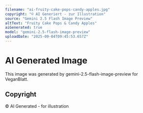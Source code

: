 ```yaml
---
filename: "ai-fruity-cake-pops-candy-apples.jpg"
copyright: "© AI Generiert - zur Illustration"
source: "Gemini 2.5 Flash Image Preview"
altText: "Fruity Cake Pops & Candy Apples"
aiGenerated: true
model: "gemini-2.5-flash-image-preview"
uploadDate: "2025-09-04T09:45:53.657Z"
---
```


# AI Generated Image

This image was generated by gemini-2.5-flash-image-preview for VeganBlatt.

## Copyright
© AI Generated - for illustration
